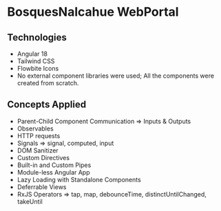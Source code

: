 # BosquesNalcahue WebPortal

## Technologies
* Angular 18
* Tailwind CSS
* Flowbite Icons
* No external component libraries were used; All the components were created from scratch.

## Concepts Applied
* Parent-Child Component Communication => Inputs & Outputs
* Observables
* HTTP requests
* Signals => signal, computed, input
* DOM Sanitizer
* Custom Directives
* Built-in and Custom Pipes
* Module-less Angular App
* Lazy Loading with Standalone Components
* Deferrable Views
* RxJS Operators => tap, map, debounceTime, distinctUntilChanged, takeUntil
